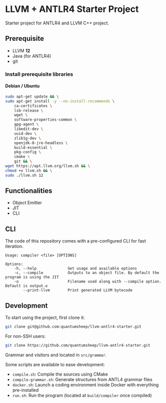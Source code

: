 # LLVM + ANTLR4 Starter Project
Starter project for ANTLR4 and LLVM C++ project.

## Prerequisite
- LLVM **12**
- Java (for ANTLR4)
- git

### Install prerequisite libraries
#### Debian / Ubuntu
```bash
sudo apt-get update && \
sudo apt-get install -y --no-install-recommends \
    ca-certificates \
    lsb-release \
    wget \
    software-properties-common \
    gpg-agent \
    libedit-dev \
    uuid-dev \
    zlib1g-dev \
    openjdk-8-jre-headless \
    build-essential \
    pkg-config \
    cmake \
    git && \
wget https://apt.llvm.org/llvm.sh && \
chmod +x llvm.sh && \
sudo ./llvm.sh 12
```

## Functionalities
- Object Emitter
- JIT
- CLI

## CLI
The code of this repository comes with a pre-configured CLI for fast iteration.

```
Usage: compiler <file> [OPTIONS]

Options:
    -h, --help              Get usage and available options
    -c, --compile           Outputs to an object file. By default the program is using the JIT
    -o                      Filename used along with --compile option. Default is output.o
        --print-llvm        Print generated LLVM bytecode
```

## Development
To start using the project, first clone it:
```bash
git clone git@github.com:quantumsheep/llvm-antlr4-starter.git
```
For non-SSH users:
```bash
git clone https://github.com/quantumsheep/llvm-antlr4-starter.git
```

Grammar and visitors and located in `src/grammar`.

Some scripts are available to ease development:
- `compile.sh`: Compile the sources using CMake
- `compile-grammar.sh`: Generate structures from ANTL4 grammar files
- `docker.sh`: Launch a coding environment inside Docker with everything pre-installed
-  `run.sh`: Run the program (located at `build/compiler` once compiled)
